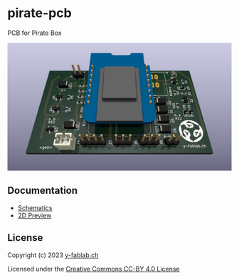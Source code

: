 # pirate-pcb

PCB for Pirate Box

![Preview](./doc/preview-3d.jpeg)

## Documentation

* [Schematics](./doc/schematics.pdf)
* [2D Preview](./doc/preview-2d.jpeg)

## License

Copyright (c) 2023 [y-fablab.ch](https://www.y-fablab.ch)

Licensed under the [Creative Commons CC-BY 4.0 License](https://creativecommons.org/licenses/by/4.0/)